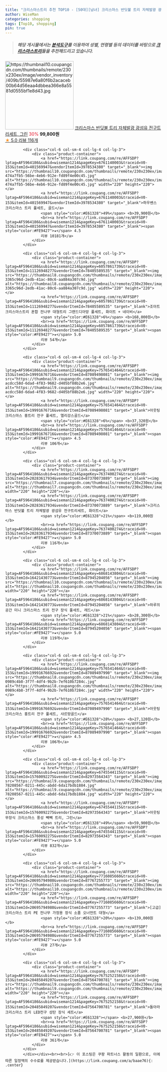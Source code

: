 ```yaml
---
title: "크리스마스트리 추천 TOP10 - [50대][남녀] 크리스마스 반딧불 트리 자체발광 광섬유 전구트리세트, 그린"
author: WiseMan
categories: shopping
tags: [Top10, shopping]
pin: true
---
```


> ##### 해당 게시물에서는 [**분석도구**](https://itemscout.io/)를 이용하여 **성별**, **연령별** 등의 데이터를 바탕으로 [**크리스마스트리**](https://link.coupang.com/a/baae76)들을 추천해드리고 있습니다.
<div class="container"><div class="row">
            <div class="col-6 col-sm-4 col-lg-4 col-lg-3">
                <div class="product-container">
                    <a href="https://link.coupang.com/re/AFFSDP?lptag=AF5964186&subid=wiseman1214&pageKey=7637400274&traceid=V0-153&itemId=45472755&vendorItemId=87370073878" target="_blank"><img src="https://thumbnail10.coupangcdn.com/thumbnails/remote/230x230ex/image/vendor_inventory/409b/55987e6a80f6b2acaceb00b64d56eaa4dbbea366e8a5581d0555bf1e8d43.jpg" alt="https://thumbnail10.coupangcdn.com/thumbnails/remote/230x230ex/image/vendor_inventory/409b/55987e6a80f6b2acaceb00b64d56eaa4dbbea366e8a5581d0555bf1e8d43.jpg" width="220" height="220"></a>
                    <a href="https://link.coupang.com/re/AFFSDP?lptag=AF5964186&subid=wiseman1214&pageKey=7637400274&traceid=V0-153&itemId=45472755&vendorItemId=87370073878" target="_blank">크리스마스 반딧불 트리 자체발광 광섬유 전구트리세트, 그린</a>
                    <span style="color:#E61328">30%</span> <b>99,800원</b>
                    <br><a href="https://link.coupang.com/re/AFFSDP?lptag=AF5964186&subid=wiseman1214&pageKey=7637400274&traceid=V0-153&itemId=45472755&vendorItemId=87370073878" target="_blank"><span style="color:#FE9427">★</span> 5.0
                    리뷰 116개</a>
                </div>
            </div>
            
            <div class="col-6 col-sm-4 col-lg-4 col-lg-3">
                <div class="product-container">
                    <a href="https://link.coupang.com/re/AFFSDP?lptag=AF5964186&subid=wiseman1214&pageKey=6761140003&traceid=V0-153&itemId=401569947&vendorItemId=3978534380" target="_blank"><img src="https://thumbnail10.coupangcdn.com/thumbnails/remote/230x230ex/image/retail/images/2874229933781660-474a7fb5-56be-4eb6-912e-fd89f4e00c45.jpg" alt="https://thumbnail10.coupangcdn.com/thumbnails/remote/230x230ex/image/retail/images/2874229933781660-474a7fb5-56be-4eb6-912e-fd89f4e00c45.jpg" width="220" height="220"></a>
                    <a href="https://link.coupang.com/re/AFFSDP?lptag=AF5964186&subid=wiseman1214&pageKey=6761140003&traceid=V0-153&itemId=401569947&vendorItemId=3978534380" target="_blank">하우쎈스 크리스마스 트리 풀세트, 골드</a>
                    <span style="color:#E61328">49%</span> <b>39,900원</b>
                    <br><a href="https://link.coupang.com/re/AFFSDP?lptag=AF5964186&subid=wiseman1214&pageKey=6761140003&traceid=V0-153&itemId=401569947&vendorItemId=3978534380" target="_blank"><span style="color:#FE9427">★</span> 4.5
                    리뷰 10181개</a>
                </div>
            </div>
            
            <div class="col-6 col-sm-4 col-lg-4 col-lg-3">
                <div class="product-container">
                    <a href="https://link.coupang.com/re/AFFSDP?lptag=AF5964186&subid=wiseman1214&pageKey=6057861739&traceid=V0-153&itemId=11126948277&vendorItemId=78405589535" target="_blank"><img src="https://thumbnail8.coupangcdn.com/thumbnails/remote/230x230ex/image/retail/images/1084767827342173-3365c96d-2edb-41ac-80c6-aa884a307c9d.jpg" alt="https://thumbnail8.coupangcdn.com/thumbnails/remote/230x230ex/image/retail/images/1084767827342173-3365c96d-2edb-41ac-80c6-aa884a307c9d.jpg" width="220" height="220"></a>
                    <a href="https://link.coupang.com/re/AFFSDP?lptag=AF5964186&subid=wiseman1214&pageKey=6057861739&traceid=V0-153&itemId=11126948277&vendorItemId=78405589535" target="_blank">조아트 크리스마스트리 혼합 전나무 대형트리 그랜드디아망 풀세트, 화이트 + 네이비</a>
                    <span style="color:#E61328">6%</span> <b>168,000원</b>
                    <br><a href="https://link.coupang.com/re/AFFSDP?lptag=AF5964186&subid=wiseman1214&pageKey=6057861739&traceid=V0-153&itemId=11126948277&vendorItemId=78405589535" target="_blank"><span style="color:#FE9427">★</span> 5.0
                    리뷰 54개</a>
                </div>
            </div>
            
            <div class="col-6 col-sm-4 col-lg-4 col-lg-3">
                <div class="product-container">
                    <a href="https://link.coupang.com/re/AFFSDP?lptag=AF5964186&subid=wiseman1214&pageKey=7576541464&traceid=V0-153&itemId=19991676716&vendorItemId=87089498081" target="_blank"><img src="https://thumbnail9.coupangcdn.com/thumbnails/remote/230x230ex/image/retail/images/1833047881673810-acdcc58d-6dad-4f83-9682-d405bf88b2e6.jpg" alt="https://thumbnail9.coupangcdn.com/thumbnails/remote/230x230ex/image/retail/images/1833047881673810-acdcc58d-6dad-4f83-9682-d405bf88b2e6.jpg" width="220" height="220"></a>
                    <a href="https://link.coupang.com/re/AFFSDP?lptag=AF5964186&subid=wiseman1214&pageKey=7576541464&traceid=V0-153&itemId=19991676716&vendorItemId=87089498081" target="_blank">아웃팅 크리스마스 홍트리 전구 풀세트, 엘리강스골드</a>
                    <span style="color:#E61328">6%</span> <b>37,320원</b>
                    <br><a href="https://link.coupang.com/re/AFFSDP?lptag=AF5964186&subid=wiseman1214&pageKey=7576541464&traceid=V0-153&itemId=19991676716&vendorItemId=87089498081" target="_blank"><span style="color:#FE9427">★</span> 4.5
                    리뷰 106개</a>
                </div>
            </div>
            
            <div class="col-6 col-sm-4 col-lg-4 col-lg-3">
                <div class="product-container">
                    <a href="https://link.coupang.com/re/AFFSDP?lptag=AF5964186&subid=wiseman1214&pageKey=7637400274&traceid=V0-153&itemId=20283617934&vendorItemId=87370073889" target="_blank"><img src="https://thumbnail7.coupangcdn.com/thumbnails/remote/230x230ex/image/vendor_inventory/615f/c33563e54f7ff9e399c21980ec91fd2001846d5e5614e9cee91b0500abf8.jpg" alt="https://thumbnail7.coupangcdn.com/thumbnails/remote/230x230ex/image/vendor_inventory/615f/c33563e54f7ff9e399c21980ec91fd2001846d5e5614e9cee91b0500abf8.jpg" width="220" height="220"></a>
                    <a href="https://link.coupang.com/re/AFFSDP?lptag=AF5964186&subid=wiseman1214&pageKey=7637400274&traceid=V0-153&itemId=20283617934&vendorItemId=87370073889" target="_blank">크리스마스 반딧불 트리 자체발광 광섬유 전구트리세트, 화이트</a>
                    <span style="color:#E61328">21%</span> <b>119,000원</b>
                    <br><a href="https://link.coupang.com/re/AFFSDP?lptag=AF5964186&subid=wiseman1214&pageKey=7637400274&traceid=V0-153&itemId=20283617934&vendorItemId=87370073889" target="_blank"><span style="color:#FE9427">★</span> 5.0
                    리뷰 116개</a>
                </div>
            </div>
            
            <div class="col-6 col-sm-4 col-lg-4 col-lg-3">
                <div class="product-container">
                    <a href="https://link.coupang.com/re/AFFSDP?lptag=AF5964186&subid=wiseman1214&pageKey=6868143804&traceid=V0-153&itemId=16421430773&vendorItemId=87945204056" target="_blank"><img src="https://thumbnail10.coupangcdn.com/thumbnails/remote/230x230ex/image/vendor_inventory/c682/7b3f62054314b56257c179e27a76bbe7f3ec99103c4c22f28cfc479b3caf.jpg" alt="https://thumbnail10.coupangcdn.com/thumbnails/remote/230x230ex/image/vendor_inventory/c682/7b3f62054314b56257c179e27a76bbe7f3ec99103c4c22f28cfc479b3caf.jpg" width="220" height="220"></a>
                    <a href="https://link.coupang.com/re/AFFSDP?lptag=AF5964186&subid=wiseman1214&pageKey=6868143804&traceid=V0-153&itemId=16421430773&vendorItemId=87945204056" target="_blank">하루의공간 미니 크리스마스 트리 전구 장식 풀세트, 레드</a>
                    <span style="color:#E61328">21%</span> <b>28,300원</b>
                    <br><a href="https://link.coupang.com/re/AFFSDP?lptag=AF5964186&subid=wiseman1214&pageKey=6868143804&traceid=V0-153&itemId=16421430773&vendorItemId=87945204056" target="_blank"><span style="color:#FE9427">★</span> 5.0
                    리뷰 119개</a>
                </div>
            </div>
            
            <div class="col-6 col-sm-4 col-lg-4 col-lg-3">
                <div class="product-container">
                    <a href="https://link.coupang.com/re/AFFSDP?lptag=AF5964186&subid=wiseman1214&pageKey=7576541464&traceid=V0-153&itemId=19991676692&vendorItemId=87089497990" target="_blank"><img src="https://thumbnail8.coupangcdn.com/thumbnails/remote/230x230ex/image/retail/images/1833046514952843-0989c4b8-3f7f-4df4-9b2b-7ef610b7284c.jpg" alt="https://thumbnail8.coupangcdn.com/thumbnails/remote/230x230ex/image/retail/images/1833046514952843-0989c4b8-3f7f-4df4-9b2b-7ef610b7284c.jpg" width="220" height="220"></a>
                    <a href="https://link.coupang.com/re/AFFSDP?lptag=AF5964186&subid=wiseman1214&pageKey=7576541464&traceid=V0-153&itemId=19991676692&vendorItemId=87089497990" target="_blank">아웃팅 크리스마스 홍트리 전구 풀세트, 샤르망골드</a>
                    <span style="color:#E61328">28%</span> <b>27,120원</b>
                    <br><a href="https://link.coupang.com/re/AFFSDP?lptag=AF5964186&subid=wiseman1214&pageKey=7576541464&traceid=V0-153&itemId=19991676692&vendorItemId=87089497990" target="_blank"><span style="color:#FE9427">★</span> 4.5
                    리뷰 106개</a>
                </div>
            </div>
            
            <div class="col-6 col-sm-4 col-lg-4 col-lg-3">
                <div class="product-container">
                    <a href="https://link.coupang.com/re/AFFSDP?lptag=AF5964186&subid=wiseman1214&pageKey=6745544115&traceid=V0-153&itemId=15760092275&vendorItemId=82973564343" target="_blank"><img src="https://thumbnail9.coupangcdn.com/thumbnails/remote/230x230ex/image/retail/images/9517609113367213-78208567-0211-445c-abdd-6da17bdb1884.jpg" alt="https://thumbnail9.coupangcdn.com/thumbnails/remote/230x230ex/image/retail/images/9517609113367213-78208567-0211-445c-abdd-6da17bdb1884.jpg" width="220" height="220"></a>
                    <a href="https://link.coupang.com/re/AFFSDP?lptag=AF5964186&subid=wiseman1214&pageKey=6745544115&traceid=V0-153&itemId=15760092275&vendorItemId=82973564343" target="_blank">아웃팅 무장식 크리스마스 풍성 빽빽 트리, 그린</a>
                    <span style="color:#E61328">49%</span> <b>59,900원</b>
                    <br><a href="https://link.coupang.com/re/AFFSDP?lptag=AF5964186&subid=wiseman1214&pageKey=6745544115&traceid=V0-153&itemId=15760092275&vendorItemId=82973564343" target="_blank"><span style="color:#FE9427">★</span> 5.0
                    리뷰 832개</a>
                </div>
            </div>
            
            <div class="col-6 col-sm-4 col-lg-4 col-lg-3">
                <div class="product-container">
                    <a href="https://link.coupang.com/re/AFFSDP?lptag=AF5964186&subid=wiseman1214&pageKey=7716085660&traceid=V0-153&itemId=20695794980&vendorItemId=87767255773" target="_blank"><img src="https://thumbnail10.coupangcdn.com/thumbnails/remote/230x230ex/image/vendor_inventory/e25f/090e38f8bba6b8b61c815b8a4257efc3cd05a7dc19246aa4ddad8a1dd707.jpg" alt="https://thumbnail10.coupangcdn.com/thumbnails/remote/230x230ex/image/vendor_inventory/e25f/090e38f8bba6b8b61c815b8a4257efc3cd05a7dc19246aa4ddad8a1dd707.jpg" width="220" height="220"></a>
                    <a href="https://link.coupang.com/re/AFFSDP?lptag=AF5964186&subid=wiseman1214&pageKey=7716085660&traceid=V0-153&itemId=20695794980&vendorItemId=87767255773" target="_blank">[고급]크리스마스 트리 PE 전나무 가정용 장식 소품 오너먼트 대형</a>
                    <span style="color:#E61328">20%</span> <b>139,000원</b>
                    <br><a href="https://link.coupang.com/re/AFFSDP?lptag=AF5964186&subid=wiseman1214&pageKey=7716085660&traceid=V0-153&itemId=20695794980&vendorItemId=87767255773" target="_blank"><span style="color:#FE9427">★</span> 5.0
                    리뷰 27개</a>
                </div>
            </div>
            
            <div class="col-6 col-sm-4 col-lg-4 col-lg-3">
                <div class="product-container">
                    <a href="https://link.coupang.com/re/AFFSDP?lptag=AF5964186&subid=wiseman1214&pageKey=7675252158&traceid=V0-153&itemId=20485849207&vendorItemId=87564700781" target="_blank"><img src="https://thumbnail9.coupangcdn.com/thumbnails/remote/230x230ex/image/vendor_inventory/c50f/8b7823ec2e02be0cafd7761947db0e33edc2da938bc1615b949e7f5f1259.jpg" alt="https://thumbnail9.coupangcdn.com/thumbnails/remote/230x230ex/image/vendor_inventory/c50f/8b7823ec2e02be0cafd7761947db0e33edc2da938bc1615b949e7f5f1259.jpg" width="220" height="220"></a>
                    <a href="https://link.coupang.com/re/AFFSDP?lptag=AF5964186&subid=wiseman1214&pageKey=7675252158&traceid=V0-153&itemId=20485849207&vendorItemId=87564700781" target="_blank">돌아라 크리스마스 트리 LED전구 성탄 장식 세트</a>
                    <span style="color:#E61328"></span> <b>27,900원</b>
                    <br><a href="https://link.coupang.com/re/AFFSDP?lptag=AF5964186&subid=wiseman1214&pageKey=7675252158&traceid=V0-153&itemId=20485849207&vendorItemId=87564700781" target="_blank"><span style="color:#FE9427">★</span> 5.0
                    리뷰 361개</a>
                </div>
            </div>
            </div></div><br><br>[👉 이 포스팅은 쿠팡 파트너스 활동의 일환으로, 이에 따른 일정액의 수수료를 제공받습니다.](https://link.coupang.com/a/baae76){: .center}